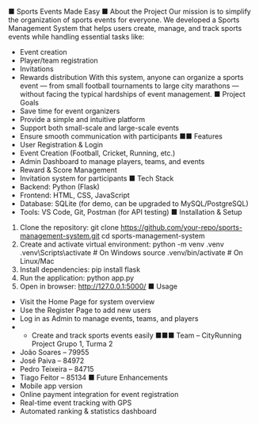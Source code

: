■ Sports Events Made Easy
■ About the Project
Our mission is to simplify the organization of sports events for everyone.
We developed a Sports Management System that helps users create, manage, and track sports
events while handling essential tasks like:
- Event creation
- Player/team registration
- Invitations
- Rewards distribution
With this system, anyone can organize a sports event — from small football tournaments to large
city marathons — without facing the typical hardships of event management.
■ Project Goals
- Save time for event organizers
- Provide a simple and intuitive platform
- Support both small-scale and large-scale events
- Ensure smooth communication with participants
■■ Features
- User Registration & Login
- Event Creation (Football, Cricket, Running, etc.)
- Admin Dashboard to manage players, teams, and events
- Reward & Score Management
- Invitation system for participants
■ Tech Stack
- Backend: Python (Flask)
- Frontend: HTML, CSS, JavaScript
- Database: SQLite (for demo, can be upgraded to MySQL/PostgreSQL)
- Tools: VS Code, Git, Postman (for API testing)
■ Installation & Setup
1. Clone the repository:
git clone https://github.com/your-repo/sports-management-system.git
cd sports-management-system
2. Create and activate virtual environment:
python -m venv .venv
.venv\Scripts\activate # On Windows
source .venv/bin/activate # On Linux/Mac
3. Install dependencies:
pip install flask
4. Run the application:
python app.py
5. Open in browser:
http://127.0.0.1:5000/
■ Usage
- Visit the Home Page for system overview
- Use the Register Page to add new users
- Log in as Admin to manage events, teams, and players
- - Create and track sports events easily
■■■ Team – CityRunning Project
Grupo 1, Turma 2
- João Soares – 79955
- José Paiva – 84972
- Pedro Teixeira – 84715
- Tiago Feitor – 85134
■ Future Enhancements
- Mobile app version
- Online payment integration for event registration
- Real-time event tracking with GPS
- Automated ranking & statistics dashboard
